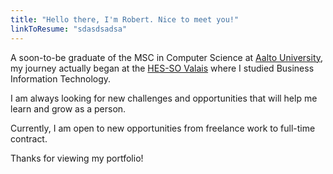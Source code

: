 ```yaml
---
title: "Hello there, I'm Robert. Nice to meet you!"
linkToResume: "sdasdsadsa"
---
```

 A soon-to-be graduate of the MSC in Computer Science at [Aalto University](https://www.aalto.fi/en), my journey actually began at the [HES-SO Valais](https://www.hevs.ch/en/) where I studied Business Information Technology.

 I am always looking for new challenges and opportunities that will help me learn and grow as a person.

 Currently, I am open to new opportunities from freelance work to full-time contract.

 Thanks for viewing my portfolio!
